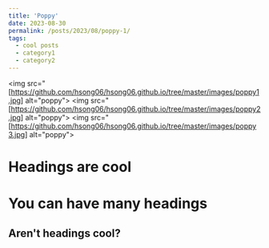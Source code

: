 ```yaml
---
title: 'Poppy'
date: 2023-08-30
permalink: /posts/2023/08/poppy-1/
tags:
  - cool posts
  - category1
  - category2
---
```


<img src="[https://github.com/hsong06/hsong06.github.io/tree/master/images/poppy1.jpg] alt="poppy">
<img src="[https://github.com/hsong06/hsong06.github.io/tree/master/images/poppy2.jpg] alt="poppy">
<img src="[https://github.com/hsong06/hsong06.github.io/tree/master/images/poppy3.jpg] alt="poppy">

Headings are cool
======

You can have many headings
======

Aren't headings cool?
------
